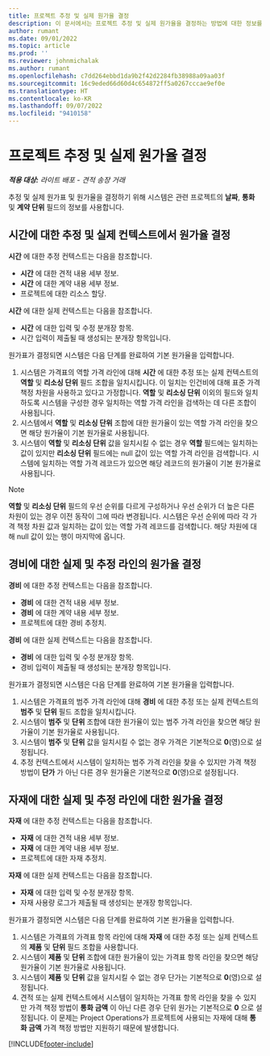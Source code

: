 ```yaml
---
title: 프로젝트 추정 및 실제 원가율 결정
description: 이 문서에서는 프로젝트 추정 및 실제 원가율을 결정하는 방법에 대한 정보를 제공합니다.
author: rumant
ms.date: 09/01/2022
ms.topic: article
ms.prod: ''
ms.reviewer: johnmichalak
ms.author: rumant
ms.openlocfilehash: c7dd264ebbd1da9b2f42d2284fb38988a09aa03f
ms.sourcegitcommit: 16c9eded66d60d4c654872ff5a0267cccae9ef0e
ms.translationtype: HT
ms.contentlocale: ko-KR
ms.lasthandoff: 09/07/2022
ms.locfileid: "9410158"
---
```

# <a name="determine-cost-rates-for-project-estimates-and-actuals"></a>프로젝트 추정 및 실제 원가율 결정

_**적용 대상:** 라이트 배포 - 견적 송장 거래_

추정 및 실제 원가표 및 원가율을 결정하기 위해 시스템은 관련 프로젝트의 **날짜**, **통화** 및 **계약 단위** 필드의 정보를 사용합니다.

## <a name="determining-cost-rates-in-estimate-and-actual-contexts-for-time"></a>시간에 대한 추정 및 실제 컨텍스트에서 원가율 결정

**시간** 에 대한 추정 컨텍스트는 다음을 참조합니다.

- **시간** 에 대한 견적 내용 세부 정보.
- **시간** 에 대한 계약 내용 세부 정보.
- 프로젝트에 대한 리소스 할당.

**시간** 에 대한 실제 컨텍스트는 다음을 참조합니다.

- **시간** 에 대한 입력 및 수정 분개장 항목.
- 시간 입력이 제출될 때 생성되는 분개장 항목입니다.

원가표가 결정되면 시스템은 다음 단계를 완료하여 기본 원가율을 입력합니다.

1. 시스템은 가격표의 역할 가격 라인에 대해 **시간** 에 대한 추정 또는 실제 컨텍스트의 **역할** 및 **리소싱 단위** 필드 조합을 일치시킵니다. 이 일치는 인건비에 대해 표준 가격 책정 차원을 사용하고 있다고 가정합니다. **역할** 및 **리소싱 단위** 이외의 필드와 일치하도록 시스템을 구성한 경우 일치하는 역할 가격 라인을 검색하는 데 다른 조합이 사용됩니다.
1. 시스템에서 **역할** 및 **리소싱 단위** 조합에 대한 원가율이 있는 역할 가격 라인을 찾으면 해당 원가율이 기본 원가율로 사용됩니다.
1. 시스템이 **역할** 및 **리소싱 단위** 값을 일치시킬 수 없는 경우 **역할** 필드에는 일치하는 값이 있지만 **리소싱 단위** 필드에는 null 값이 있는 역할 가격 라인을 검색합니다. 시스템에 일치하는 역할 가격 레코드가 있으면 해당 레코드의 원가율이 기본 원가율로 사용됩니다.

> [!NOTE]
> **역할** 및 **리소싱 단위** 필드의 우선 순위를 다르게 구성하거나 우선 순위가 더 높은 다른 차원이 있는 경우 이전 동작이 그에 따라 변경됩니다. 시스템은 우선 순위에 따라 각 가격 책정 차원 값과 일치하는 값이 있는 역할 가격 레코드를 검색합니다. 해당 차원에 대해 null 값이 있는 행이 마지막에 옵니다.

## <a name="determining-cost-rates-on-actual-and-estimate-lines-for-expense"></a>경비에 대한 실제 및 추정 라인의 원가율 결정

**경비** 에 대한 추정 컨텍스트는 다음을 참조합니다.

- **경비** 에 대한 견적 내용 세부 정보.
- **경비** 에 대한 계약 내용 세부 정보.
- 프로젝트에 대한 경비 추정치.

**경비** 에 대한 실제 컨텍스트는 다음을 참조합니다.

- **경비** 에 대한 입력 및 수정 분개장 항목.
- 경비 입력이 제출될 때 생성되는 분개장 항목입니다.

원가표가 결정되면 시스템은 다음 단계를 완료하여 기본 원가율을 입력합니다.

1. 시스템은 가격표의 범주 가격 라인에 대해 **경비** 에 대한 추정 또는 실제 컨텍스트의 **범주** 및 **단위** 필드 조합을 일치시킵니다.
1. 시스템이 **범주** 및 **단위** 조합에 대한 원가율이 있는 범주 가격 라인을 찾으면 해당 원가율이 기본 원가율로 사용됩니다.
1. 시스템이 **범주** 및 **단위** 값을 일치시킬 수 없는 경우 가격은 기본적으로 **0**(영)으로 설정됩니다.
1. 추정 컨텍스트에서 시스템이 일치하는 범주 가격 라인을 찾을 수 있지만 가격 책정 방법이 **단가** 가 아닌 다른 경우 원가율은 기본적으로 **0**(영)으로 설정됩니다.

## <a name="determining-cost-rates-on-actual-and-estimate-lines-for-material"></a>자재에 대한 실제 및 추정 라인에 대한 원가율 결정

**자재** 에 대한 추정 컨텍스트는 다음을 참조합니다.

- **자재** 에 대한 견적 내용 세부 정보.
- **자재** 에 대한 계약 내용 세부 정보.
- 프로젝트에 대한 자재 추정치.

**자재** 에 대한 실제 컨텍스트는 다음을 참조합니다.

- **자재** 에 대한 입력 및 수정 분개장 항목.
- 자재 사용량 로그가 제출될 때 생성되는 분개장 항목입니다.

원가표가 결정되면 시스템은 다음 단계를 완료하여 기본 원가율을 입력합니다.

1. 시스템은 가격표의 가격표 항목 라인에 대해 **자재** 에 대한 추정 또는 실제 컨텍스트의 **제품** 및 **단위** 필드 조합을 사용합니다.
1. 시스템이 **제품** 및 **단위** 조합에 대한 원가율이 있는 가격표 항목 라인을 찾으면 해당 원가율이 기본 원가율로 사용됩니다.
1. 시스템이 **제품** 및 **단위** 값을 일치시킬 수 없는 경우 단가는 기본적으로 **0**(영)으로 설정됩니다.
1. 견적 또는 실제 컨텍스트에서 시스템이 일치하는 가격표 항목 라인을 찾을 수 있지만 가격 책정 방법이 **통화 금액** 이 아닌 다른 경우 단위 원가는 기본적으로 **0** 으로 설정됩니다. 이 문제는 Project Operations가 프로젝트에 사용되는 자재에 대해 **통화 금액** 가격 책정 방법만 지원하기 때문에 발생합니다.

[!INCLUDE[footer-include](../../includes/footer-banner.md)]

